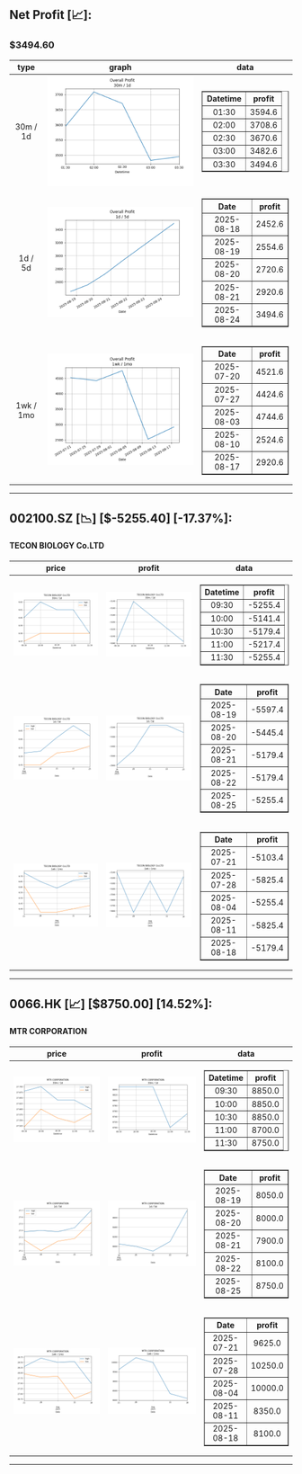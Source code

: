 ## Net Profit [📈]:
### $3494.60
|type|graph|data|
|:---:|:---:|:---:|
|30m / 1d|![net_profit](image/overall_30m-1d.png)|<table border="1" class="dataframe"> <thead> <tr style="text-align: center;"> <th>Datetime</th> <th>profit</th> </tr> </thead> <tbody> <tr> <td>01:30</td> <td>3594.6</td> </tr> <tr> <td>02:00</td> <td>3708.6</td> </tr> <tr> <td>02:30</td> <td>3670.6</td> </tr> <tr> <td>03:00</td> <td>3482.6</td> </tr> <tr> <td>03:30</td> <td>3494.6</td> </tr> </tbody></table>|
|1d / 5d|![net_profit](image/overall_1d-5d.png)|<table border="1" class="dataframe"> <thead> <tr style="text-align: center;"> <th>Date</th> <th>profit</th> </tr> </thead> <tbody> <tr> <td>2025-08-18</td> <td>2452.6</td> </tr> <tr> <td>2025-08-19</td> <td>2554.6</td> </tr> <tr> <td>2025-08-20</td> <td>2720.6</td> </tr> <tr> <td>2025-08-21</td> <td>2920.6</td> </tr> <tr> <td>2025-08-24</td> <td>3494.6</td> </tr> </tbody></table>|
|1wk / 1mo|![net_profit](image/overall_1wk-1mo.png)|<table border="1" class="dataframe"> <thead> <tr style="text-align: center;"> <th>Date</th> <th>profit</th> </tr> </thead> <tbody> <tr> <td>2025-07-20</td> <td>4521.6</td> </tr> <tr> <td>2025-07-27</td> <td>4424.6</td> </tr> <tr> <td>2025-08-03</td> <td>4744.6</td> </tr> <tr> <td>2025-08-10</td> <td>2524.6</td> </tr> <tr> <td>2025-08-17</td> <td>2920.6</td> </tr> </tbody></table>|
---
## 002100.SZ [📉] [$-5255.40] [-17.37%]:
#### TECON BIOLOGY Co.LTD
|price|profit|data|
|:---:|:---:|:---:|
|![price](image/002100.SZ_30m-1d_price.png)|![profit](image/002100.SZ_30m-1d_profit.png)|<table border="1" class="dataframe"> <thead> <tr style="text-align: center;"> <th>Datetime</th> <th>profit</th> </tr> </thead> <tbody> <tr> <td>09:30</td> <td>-5255.4</td> </tr> <tr> <td>10:00</td> <td>-5141.4</td> </tr> <tr> <td>10:30</td> <td>-5179.4</td> </tr> <tr> <td>11:00</td> <td>-5217.4</td> </tr> <tr> <td>11:30</td> <td>-5255.4</td> </tr> </tbody></table>|
|![price](image/002100.SZ_1d-5d_price.png)|![profit](image/002100.SZ_1d-5d_profit.png)|<table border="1" class="dataframe"> <thead> <tr style="text-align: center;"> <th>Date</th> <th>profit</th> </tr> </thead> <tbody> <tr> <td>2025-08-19</td> <td>-5597.4</td> </tr> <tr> <td>2025-08-20</td> <td>-5445.4</td> </tr> <tr> <td>2025-08-21</td> <td>-5179.4</td> </tr> <tr> <td>2025-08-22</td> <td>-5179.4</td> </tr> <tr> <td>2025-08-25</td> <td>-5255.4</td> </tr> </tbody></table>|
|![price](image/002100.SZ_1wk-1mo_price.png)|![profit](image/002100.SZ_1wk-1mo_profit.png)|<table border="1" class="dataframe"> <thead> <tr style="text-align: center;"> <th>Date</th> <th>profit</th> </tr> </thead> <tbody> <tr> <td>2025-07-21</td> <td>-5103.4</td> </tr> <tr> <td>2025-07-28</td> <td>-5825.4</td> </tr> <tr> <td>2025-08-04</td> <td>-5255.4</td> </tr> <tr> <td>2025-08-11</td> <td>-5825.4</td> </tr> <tr> <td>2025-08-18</td> <td>-5179.4</td> </tr> </tbody></table>|
---
## 0066.HK [📈] [$8750.00] [14.52%]:
#### MTR CORPORATION
|price|profit|data|
|:---:|:---:|:---:|
|![price](image/0066.HK_30m-1d_price.png)|![profit](image/0066.HK_30m-1d_profit.png)|<table border="1" class="dataframe"> <thead> <tr style="text-align: center;"> <th>Datetime</th> <th>profit</th> </tr> </thead> <tbody> <tr> <td>09:30</td> <td>8850.0</td> </tr> <tr> <td>10:00</td> <td>8850.0</td> </tr> <tr> <td>10:30</td> <td>8850.0</td> </tr> <tr> <td>11:00</td> <td>8700.0</td> </tr> <tr> <td>11:30</td> <td>8750.0</td> </tr> </tbody></table>|
|![price](image/0066.HK_1d-5d_price.png)|![profit](image/0066.HK_1d-5d_profit.png)|<table border="1" class="dataframe"> <thead> <tr style="text-align: center;"> <th>Date</th> <th>profit</th> </tr> </thead> <tbody> <tr> <td>2025-08-19</td> <td>8050.0</td> </tr> <tr> <td>2025-08-20</td> <td>8000.0</td> </tr> <tr> <td>2025-08-21</td> <td>7900.0</td> </tr> <tr> <td>2025-08-22</td> <td>8100.0</td> </tr> <tr> <td>2025-08-25</td> <td>8750.0</td> </tr> </tbody></table>|
|![price](image/0066.HK_1wk-1mo_price.png)|![profit](image/0066.HK_1wk-1mo_profit.png)|<table border="1" class="dataframe"> <thead> <tr style="text-align: center;"> <th>Date</th> <th>profit</th> </tr> </thead> <tbody> <tr> <td>2025-07-21</td> <td>9625.0</td> </tr> <tr> <td>2025-07-28</td> <td>10250.0</td> </tr> <tr> <td>2025-08-04</td> <td>10000.0</td> </tr> <tr> <td>2025-08-11</td> <td>8350.0</td> </tr> <tr> <td>2025-08-18</td> <td>8100.0</td> </tr> </tbody></table>|
---
